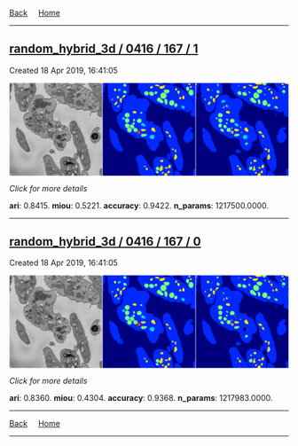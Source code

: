 
[Back](..)&nbsp;&nbsp;&nbsp;&nbsp;&nbsp;[Home](https://leapmanlab.github.io/snapshots)

---

<div class="summary"><a href="1"><h2>random_hybrid_3d / 0416 / 167 / 1</h2></a><p>Created 18 Apr 2019, 16:41:05
</p><a href="1"><img src="1/media/summary.png" align="center"></a><p>
<i>Click for more details</i>
</p></div>

**ari**: 0.8415. **miou**: 0.5221. **accuracy**: 0.9422. **n_params**: 1217500.0000. 

---

<div class="summary"><a href="0"><h2>random_hybrid_3d / 0416 / 167 / 0</h2></a><p>Created 18 Apr 2019, 16:41:05
</p><a href="0"><img src="0/media/summary.png" align="center"></a><p>
<i>Click for more details</i>
</p></div>

**ari**: 0.8360. **miou**: 0.4304. **accuracy**: 0.9368. **n_params**: 1217983.0000. 

---

[Back](..)&nbsp;&nbsp;&nbsp;&nbsp;&nbsp;[Home](https://leapmanlab.github.io/snapshots)

---